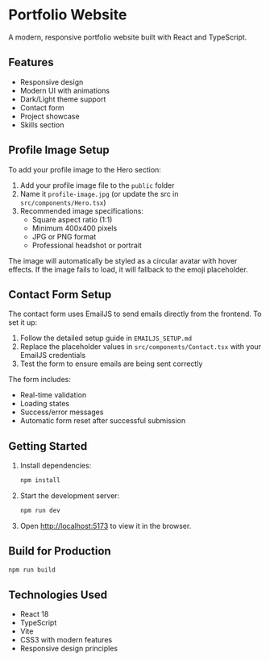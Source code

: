 # Portfolio Website

A modern, responsive portfolio website built with React and TypeScript.

## Features

- Responsive design
- Modern UI with animations
- Dark/Light theme support
- Contact form
- Project showcase
- Skills section

## Profile Image Setup

To add your profile image to the Hero section:

1. Add your profile image file to the `public` folder
2. Name it `profile-image.jpg` (or update the src in `src/components/Hero.tsx`)
3. Recommended image specifications:
   - Square aspect ratio (1:1)
   - Minimum 400x400 pixels
   - JPG or PNG format
   - Professional headshot or portrait

The image will automatically be styled as a circular avatar with hover effects. If the image fails to load, it will fallback to the emoji placeholder.

## Contact Form Setup

The contact form uses EmailJS to send emails directly from the frontend. To set it up:

1. Follow the detailed setup guide in `EMAILJS_SETUP.md`
2. Replace the placeholder values in `src/components/Contact.tsx` with your EmailJS credentials
3. Test the form to ensure emails are being sent correctly

The form includes:
- Real-time validation
- Loading states
- Success/error messages
- Automatic form reset after successful submission

## Getting Started

1. Install dependencies:
   ```bash
   npm install
   ```

2. Start the development server:
   ```bash
   npm run dev
   ```

3. Open [http://localhost:5173](http://localhost:5173) to view it in the browser.

## Build for Production

```bash
npm run build
```

## Technologies Used

- React 18
- TypeScript
- Vite
- CSS3 with modern features
- Responsive design principles

